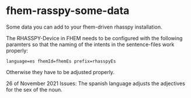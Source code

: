 # fhem-rasspy-some-data
Some data you can add to your fhem-driven rhasspy installation.

The RHASSPY-Device in FHEM needs to be configured with the following paramters so that the naming of the intents in the sentence-files work properly:

    language=es fhemId=fhemEs prefix=rhasspyEs
Otherwise they have to be adjusted properly.

26 of November 2021
Issues:
The spanish language adjusts the adjectives for the sex of the noun.

